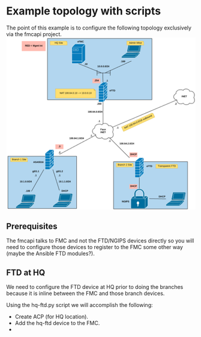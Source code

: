 # Example topology with scripts
The point of this example is to configure the following topology exclusively via the fmcapi project.
![](fmcapi_example_network.png)

## Prerequisites
The fmcapi talks to FMC and not the FTD/NGIPS devices directly so you will need to configure those devices to register 
to the FMC some other way (maybe the Ansible FTD modules?).

## FTD at HQ
We need to configure the FTD device at HQ prior to doing the branches because it is inline between the FMC and those 
branch devices.

Using the hq-ftd.py script we will accomplish the following:
* Create ACP (for HQ location).
* Add the hq-ftd device to the FMC.
* 
